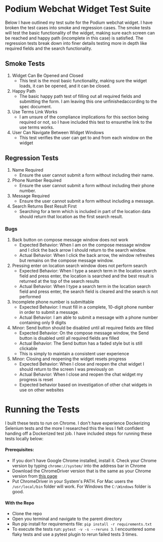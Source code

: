 # Podium Webchat Widget Test Suite
Below I have outlined my test suite for the Podium webchat widget. I have broken the test cases into smoke and regression cases.
The smoke tests will test the basic functionality of the widget, making sure each screen can be reached and happy path (incomplete in this case) is
satisfied. The regression tests break down into finer details testing more in depth like required fields and the search functionality.

## Smoke Tests
1. Widget Can Be Opened and Closed
   - This test is the most basic functionality, making sure the widget loads, it can be opened, and it can be closed.
2. Happy Path
   - The basic happy path test of filling out all required fields and submitting the form. I am leaving this one unfinishedaccording to the spec document.
3. Use Terms Link Works
   - I am unsure of the compliance implications for this section being required or not, so I have included this test to ensurethe link to the use terms works.
4. User Can Navigate Between Widget Windows
   - This test verifies the user can get to and from each window on the widget

## Regression Tests
1. Name Required
   - Ensure the user cannot submit a form without including their name.
2. Phone Number Required
   - Ensure the user cannot submit a form without including their phone number.
3. Message Required
   - Ensure the user cannot submit a form without including a message.
4. Search Returns Best Result First
   - Searching for a term which is included in part of the location data should return that location as the first search result.

### Bugs
1. Back button on compose message window does not work
   - Expected Behavior: When I am on the compose message window and I click the back arrow I should return to the search window.
   - Actual Behavior: When I click the back arrow, the window refreshes but remains on the compose message window.
2. Pressing enter on location search window does not perform search
   - Expected Behavior: When I type a search term in the location search field and press enter, the location is searched and the best result is returned at the top of the search results
   - Actual Behavior: When I type a search term in the location search field and press enter, the search field is cleared and the search is not performed
3. Incomplete phone number is submittable
   - Expected Behavior: I must fill in a complete, 10-digit phone number in order to submit a message.
   - Actual Behavior: I am able to submit a message with a phone number containing only 9 digits
4. Minor: Send button should be disabled until all required fields are filled
   - Expected Behavior: On the compose message window, the Send button is disabled until all required fields are filled
   - Actual Behavior: The Send button has a faded style but is still clickable
   - This is simply to maintain a consistent user experience
5. Minor: Closing and reopening the widget resets progress
   - Expected Behavior: When I close and reopen the chat widget I should return to the screen I was previously on
   - Actual Behavior: When I close and reopen the chat widget my progress is reset
   - Expected behavior based on investigation of other chat widgets in use on other websites

# Running the Tests
I built these tests to run on Chrome. I don't have experience Dockerizing Selenium tests and the more I researched this the less I felt confident handing off a Dockerized test job. I have included steps for running these tests locally below:
#### Prerequisites:
  - If you don't have Google Chrome installed, install it. Check your Chrome version by typing `chrome://system/` into the address bar in Chrome
  - Download the ChromeDriver version that is the same as your Chrome version from [this page](https://sites.google.com/chromium.org/driver/?pli=1)
  - Put ChromeDriver in your System's PATH. For Mac users the `/usr/local/bin` folder will work. For Windows the `C:\Windows` folder is good.
#### With the Repo
  - Clone the repo
  - Open you terminal and navigate to the parent directory
  - Run pip install for requirements file: `pip install -r requirements.txt`
  - To execute the tests run: `pytest -v -s --reruns 3`. I encountered some flaky tests and use a pytest plugin to rerun failed tests 3 times.

